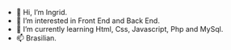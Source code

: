 - 👋 Hi, I’m Ingrid.
- 👀 I’m interested in Front End and Back End.
- 🌱 I’m currently learning Html, Css, Javascript, Php and MySql.
- 📫 Brasilian.

<!---
Ibrag4/Ibrag4 is a ✨ special ✨ repository because its `README.md` (this file) appears on your GitHub profile.
You can click the Preview link to take a look at your changes.
--->
